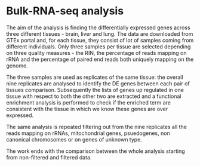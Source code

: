 # Bulk-RNA-seq analysis

The aim of the analysis is finding the differentially expressed genes across three different tissues - brain, liver and lung.
The data are downloaded from GTEx portal and, for each tissue, they consist of lot of samples coming from different individuals. Only three samples per tissue are selected depending on three quality measures - the RIN, the percentage of reads mapping on rRNA and the percentage of paired end reads both uniquely mapping on the genome.

The three samples are used as replicates of the same tissue: the overall nine replicates are analysed to identify the DE genes between each pair of tissues comparison.
Subsequently the lists of genes up regulated in one tissue with respect to both the other two are extracted and a functional enrichment analysis is performed to check if the enriched term are consistent with the tissue in which we know these genes are over expressed.

The same analysis is repeated filtering out from the nine replicates all the reads mapping on rRNAs, mitochondrial genes, psuedogenes, non canonical chromosomes or on genes of unknown type. 

The work ends with the comparison between the whole analysis starting from non-filtered and filtered data.
